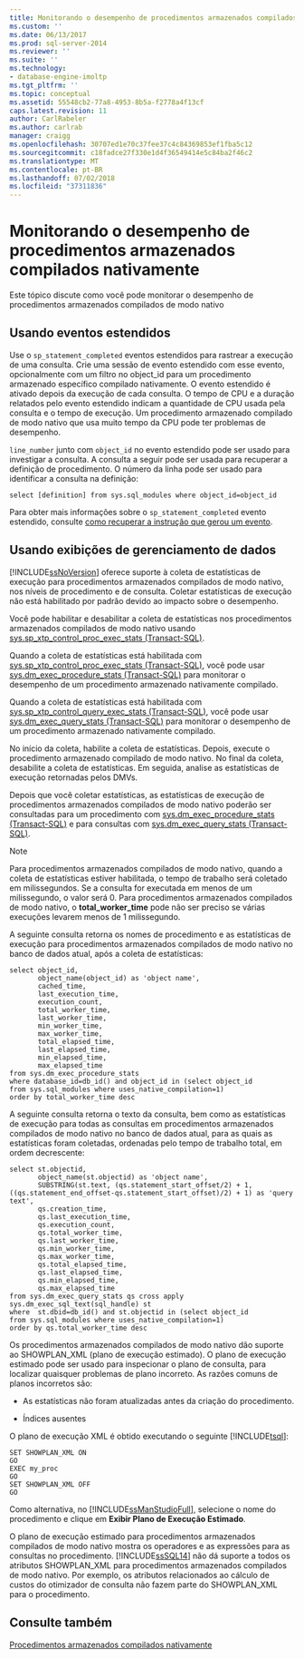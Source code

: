 ```yaml
---
title: Monitorando o desempenho de procedimentos armazenados compilados nativamente | Microsoft Docs
ms.custom: ''
ms.date: 06/13/2017
ms.prod: sql-server-2014
ms.reviewer: ''
ms.suite: ''
ms.technology:
- database-engine-imoltp
ms.tgt_pltfrm: ''
ms.topic: conceptual
ms.assetid: 55548cb2-77a8-4953-8b5a-f2778a4f13cf
caps.latest.revision: 11
author: CarlRabeler
ms.author: carlrab
manager: craigg
ms.openlocfilehash: 30707ed1e70c37fee37c4c84369853ef1fba5c12
ms.sourcegitcommit: c18fadce27f330e1d4f36549414e5c84ba2f46c2
ms.translationtype: MT
ms.contentlocale: pt-BR
ms.lasthandoff: 07/02/2018
ms.locfileid: "37311836"
---
```

# <a name="monitoring-performance-of-natively-compiled-stored-procedures"></a>Monitorando o desempenho de procedimentos armazenados compilados nativamente
  Este tópico discute como você pode monitorar o desempenho de procedimentos armazenados compilados de modo nativo  
  
## <a name="using-extended-events"></a>Usando eventos estendidos  
 Use o `sp_statement_completed` eventos estendidos para rastrear a execução de uma consulta. Crie uma sessão de evento estendido com esse evento, opcionalmente com um filtro no object_id para um procedimento armazenado específico compilado nativamente. O evento estendido é ativado depois da execução de cada consulta. O tempo de CPU e a duração relatados pelo evento estendido indicam a quantidade de CPU usada pela consulta e o tempo de execução. Um procedimento armazenado compilado de modo nativo que usa muito tempo da CPU pode ter problemas de desempenho.  
  
 `line_number` junto com `object_id` no evento estendido pode ser usado para investigar a consulta. A consulta a seguir pode ser usada para recuperar a definição de procedimento. O número da linha pode ser usado para identificar a consulta na definição:  
  
```tsql  
select [definition] from sys.sql_modules where object_id=object_id  
```  
  
 Para obter mais informações sobre o `sp_statement_completed` evento estendido, consulte [como recuperar a instrução que gerou um evento](http://blogs.msdn.com/b/extended_events/archive/2010/05/07/making-a-statement-how-to-retrieve-the-t-sql-statement-that-caused-an-event.aspx).  
  
## <a name="using-data-management-views"></a>Usando exibições de gerenciamento de dados  
 [!INCLUDE[ssNoVersion](../../includes/ssnoversion-md.md)] oferece suporte à coleta de estatísticas de execução para procedimentos armazenados compilados de modo nativo, nos níveis de procedimento e de consulta. Coletar estatísticas de execução não está habilitado por padrão devido ao impacto sobre o desempenho.  
  
 Você pode habilitar e desabilitar a coleta de estatísticas nos procedimentos armazenados compilados de modo nativo usando [sys.sp_xtp_control_proc_exec_stats &#40;Transact-SQL&#41;](/sql/relational-databases/system-stored-procedures/sys-sp-xtp-control-proc-exec-stats-transact-sql).  
  
 Quando a coleta de estatísticas está habilitada com [sys.sp_xtp_control_proc_exec_stats &#40;Transact-SQL&#41;](/sql/relational-databases/system-stored-procedures/sys-sp-xtp-control-proc-exec-stats-transact-sql), você pode usar [sys.dm_exec_procedure_stats &#40;Transact-SQL&#41;](/sql/relational-databases/system-dynamic-management-views/sys-dm-exec-procedure-stats-transact-sql) para monitorar o desempenho de um procedimento armazenado nativamente compilado.  
  
 Quando a coleta de estatísticas está habilitada com [sys.sp_xtp_control_query_exec_stats &#40;Transact-SQL&#41;](/sql/relational-databases/system-stored-procedures/sys-sp-xtp-control-query-exec-stats-transact-sql), você pode usar [sys.dm_exec_query_stats &#40;Transact-SQL&#41;](/sql/relational-databases/system-dynamic-management-views/sys-dm-exec-query-stats-transact-sql) para monitorar o desempenho de um procedimento armazenado nativamente compilado.  
  
 No início da coleta, habilite a coleta de estatísticas. Depois, execute o procedimento armazenado compilado de modo nativo. No final da coleta, desabilite a coleta de estatísticas. Em seguida, analise as estatísticas de execução retornadas pelos DMVs.  
  
 Depois que você coletar estatísticas, as estatísticas de execução de procedimentos armazenados compilados de modo nativo poderão ser consultadas para um procedimento com [sys.dm_exec_procedure_stats &#40;Transact-SQL&#41;](/sql/relational-databases/system-dynamic-management-views/sys-dm-exec-procedure-stats-transact-sql) e para consultas com [sys.dm_exec_query_stats &#40;Transact-SQL&#41;](/sql/relational-databases/system-dynamic-management-views/sys-dm-exec-query-stats-transact-sql).  
  
> [!NOTE]  
>  Para procedimentos armazenados compilados de modo nativo, quando a coleta de estatísticas estiver habilitada, o tempo de trabalho será coletado em milissegundos. Se a consulta for executada em menos de um milissegundo, o valor será 0. Para procedimentos armazenados compilados de modo nativo, o **total_worker_time** pode não ser preciso se várias execuções levarem menos de 1 milissegundo.  
  
 A seguinte consulta retorna os nomes de procedimento e as estatísticas de execução para procedimentos armazenados compilados de modo nativo no banco de dados atual, após a coleta de estatísticas:  
  
```tsql  
select object_id,  
       object_name(object_id) as 'object name',  
       cached_time,  
       last_execution_time,  
       execution_count,  
       total_worker_time,  
       last_worker_time,  
       min_worker_time,  
       max_worker_time,  
       total_elapsed_time,  
       last_elapsed_time,  
       min_elapsed_time,  
       max_elapsed_time   
from sys.dm_exec_procedure_stats  
where database_id=db_id() and object_id in (select object_id   
from sys.sql_modules where uses_native_compilation=1)  
order by total_worker_time desc  
```  
  
 A seguinte consulta retorna o texto da consulta, bem como as estatísticas de execução para todas as consultas em procedimentos armazenados compilados de modo nativo no banco de dados atual, para as quais as estatísticas foram coletadas, ordenadas pelo tempo de trabalho total, em ordem decrescente:  
  
```tsql  
select st.objectid,   
       object_name(st.objectid) as 'object name',   
       SUBSTRING(st.text, (qs.statement_start_offset/2) + 1, ((qs.statement_end_offset-qs.statement_start_offset)/2) + 1) as 'query text',   
       qs.creation_time,  
       qs.last_execution_time,  
       qs.execution_count,  
       qs.total_worker_time,  
       qs.last_worker_time,  
       qs.min_worker_time,  
       qs.max_worker_time,  
       qs.total_elapsed_time,  
       qs.last_elapsed_time,  
       qs.min_elapsed_time,  
       qs.max_elapsed_time  
from sys.dm_exec_query_stats qs cross apply sys.dm_exec_sql_text(sql_handle) st  
where  st.dbid=db_id() and st.objectid in (select object_id   
from sys.sql_modules where uses_native_compilation=1)  
order by qs.total_worker_time desc  
```  
  
 Os procedimentos armazenados compilados de modo nativo dão suporte ao SHOWPLAN_XML (plano de execução estimado). O plano de execução estimado pode ser usado para inspecionar o plano de consulta, para localizar quaisquer problemas de plano incorreto. As razões comuns de planos incorretos são:  
  
-   As estatísticas não foram atualizadas antes da criação do procedimento.  
  
-   Índices ausentes  
  
 O plano de execução XML é obtido executando o seguinte [!INCLUDE[tsql](../../includes/tsql-md.md)]:  
  
```tsql  
SET SHOWPLAN_XML ON  
GO  
EXEC my_proc   
GO  
SET SHOWPLAN_XML OFF  
GO  
```  
  
 Como alternativa, no [!INCLUDE[ssManStudioFull](../../includes/ssmanstudiofull-md.md)], selecione o nome do procedimento e clique em **Exibir Plano de Execução Estimado**.  
  
 O plano de execução estimado para procedimentos armazenados compilados de modo nativo mostra os operadores e as expressões para as consultas no procedimento. [!INCLUDE[ssSQL14](../../includes/sssql14-md.md)] não dá suporte a todos os atributos SHOWPLAN_XML para procedimentos armazenados compilados de modo nativo. Por exemplo, os atributos relacionados ao cálculo de custos do otimizador de consulta não fazem parte do SHOWPLAN_XML para o procedimento.  
  
## <a name="see-also"></a>Consulte também  
 [Procedimentos armazenados compilados nativamente](natively-compiled-stored-procedures.md)  
  
  
